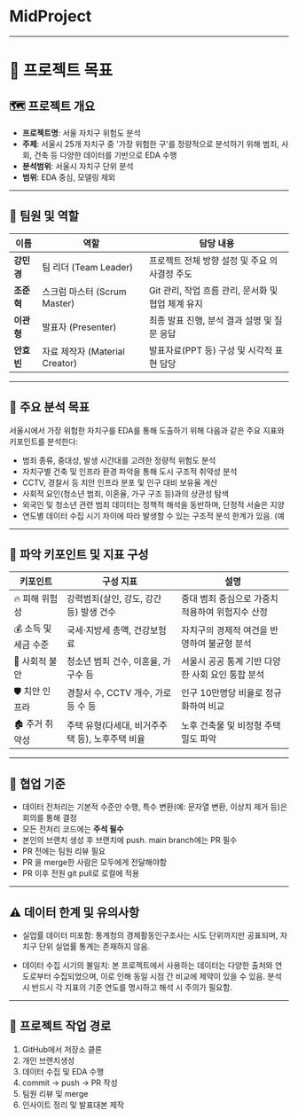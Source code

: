 # MidProject

---

# 🌟 프로젝트 목표

## 🗺️ 프로젝트 개요

* **프로젝트명**: 서울 자치구 위험도 분석
* **주제**: 서울시 25개 자치구 중 '가장 위험한 구'를 정량적으로 분석하기 위해 범죄, 사회, 건축 등 다양한 데이터를 기반으로 EDA 수행
* **분석범위**: 서울시 자치구 단위 분석
* **범위**: EDA 중심, 모델링 제외

---

## 📅 팀원 및 역할

| 이름      | 역할                        | 담당 내용                                  |
| ------- | ------------------------- | -------------------------------------- |
| **강민경** | 팀 리더 (Team Leader)        | 프로젝트 전체 방향 설정 및 주요 의사결정 주도             |
| **조준혁** | 스크럼 마스터 (Scrum Master)    | Git 관리, 작업 흐름 관리, 문서화 및 협업 체계 유지 |
| **이관형** | 발표자 (Presenter)           | 최종 발표 진행, 분석 결과 설명 및 질문 응답             |
| **안효빈** | 자료 제작자 (Material Creator) | 발표자료(PPT 등) 구성 및 시각적 표현 담당             |

---

## 🌟 주요 분석 목표

서울시에서 가장 위험한 자치구를 EDA를 통해 도출하기 위해 다음과 같은 주요 지표와 키포인트를 분석한다:

* 범죄 종류, 중대성, 발생 시간대를 고려한 정량적 위험도 분석
* 자치구별 건축 및 인프라 환경 파악을 통해 도시 구조적 취약성 분석
* CCTV, 경찰서 등 치안 인프라 분포 및 인구 대비 보유율 계산
* 사회적 요인(청소년 범죄, 이혼율, 가구 구조 등)과의 상관성 탐색
* 외국인 및 청소년 관련 범죄 데이터는 정책적 해석을 동반하며, 단정적 서술은 지양
* 연도별 데이터 수집 시기 차이에 따라 발생할 수 있는 구조적 분석 한계가 있음. (예

---

## 📌 파악 키포인트 및 지표 구성

| 키포인트       | 구성 지표                        | 설명                           |
| ---------- | ---------------------------- | ---------------------------- |
| 🔥 피해 위험성  | 강력범죄(살인, 강도, 강간 등) 발생 건수     | 중대 범죄 중심으로 가중치 적용하여 위험지수 산정  |
| 💰 소득 및 세금 수준  | 국세·지방세 총액, 건강보험료       | 자치구의 경제적 여건을 반영하여 불균형 분석     |
| 🧨 사회적 불안  | 청소년 범죄 건수, 이혼율, 가구수 등        | 서울시 공공 통계 기반 다양한 사회 요인 통합 분석 |
| 🛡️ 치안 인프라 | 경찰서 수, CCTV 개수, 가로등 수 등      | 인구 10만명당 비율로 정규화하여 비교        |
| 🏚️ 주거 취약성 | 주택 유형(다세대, 비거주주택 등), 노후주택 비율 | 노후 건축물 및 비정형 주택 밀도 파악        |

---

## 🤝 협업 기준

* 데이터 전처리는 기본적 수준만 수행, 특수 변환(예: 문자열 변환, 이상치 제거 등)은 회의를 통해 결정
* 모든 전처리 코드에는 **주석 필수**
* 본인의 브랜치 생성 후 브랜치에 push. main branch에는 PR 필수
* PR 전에는 팀원 리뷰 필요
* PR 을 merge한 사람은 모두에게 전달해야함
* PR 이후 전원 git pull로 로컬에 적용


---
## ⚠️ 데이터 한계 및 유의사항

* 실업률 데이터 미포함: 통계청의 경제활동인구조사는 시도 단위까지만 공표되며, 자치구 단위 실업률 통계는 존재하지 않음.

* 데이터 수집 시기의 불일치: 본 프로젝트에서 사용하는 데이터는 다양한 출처와 연도로부터 수집되었으며, 이로 인해 동일 시점 간 비교에 제약이 있을 수 있음. 분석 시 반드시 각 지표의 기준 연도를 명시하고 해석 시 주의가 필요함.

---

## 🔁 프로젝트 작업 경로

1. GitHub에서 저장소 클론
2. 개인 브랜치생성 
3. 데이터 수집 및 EDA 수행
4. commit → push → PR 작성
5. 팀원 리뷰 및 merge
6. 인사이트 정리 및 발표대본 제작

